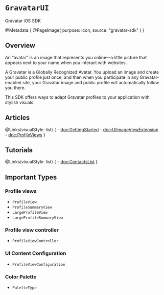 # ``GravatarUI``

Gravatar iOS SDK 

@Metadata {
    @PageImage(
               purpose: icon,
               source: "gravatar-sdk"
               )
}

## Overview

An “avatar” is an image that represents you online—a little picture that appears next to your name when you interact with websites.

A Gravatar is a Globally Recognized Avatar. You upload an image and create your public profile just once, and then when you participate in any Gravatar-enabled site, your Gravatar image and public profile will automatically follow you there.

This SDK offers ways to adapt Gravatar profiles to your application with stylish visuals.

## Articles

@Links(visualStyle: list) {
    - <doc:GettingStarted>
    - <doc:UIImageViewExtension>
    - <doc:ProfileViews>
}

## Tutorials

@Links(visualStyle: list) {
    - <doc:ContactsList>
}

## Important Types

### Profile views

- ``ProfileView``
- ``ProfileSummaryView``
- ``LargeProfileView``
- ``LargeProfileSummaryView``

### Profile view controller

- ``ProfileViewController``

### UI Content Configuration

- ``ProfileViewConfiguration``

### Color Palette

- ``PaletteType``
